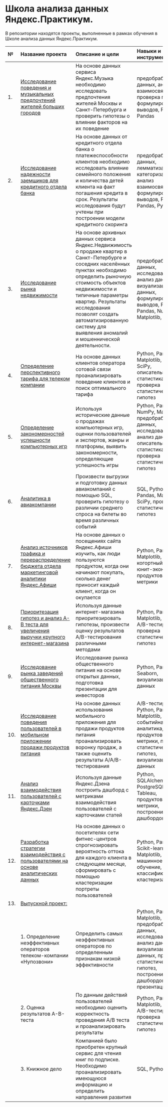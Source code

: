 # Школа анализа данных Яндекс.Практикум. 

В репозитории находятся проекты, выполненные в рамках обучения в Школе анализа данных Яндекс.Практикум.


| № | Название проекта | Описание и цели | Навыки и инструменты |
|:----|:--------------|:----------------|:-------------------|
| 1. | [Исследование поведения и музыкальных предпочтений жителей больших городов](https://github.com/RSuhanov/Data_analysis) | На основе данных сервиса Яндекс.Музыка необходимо исследовать предпочтения жителей Москвы и Санкт-Петербурга и проверить гипотезы о влиянии факторов на их поведение| предобработка данных, анализ взаимосвязей, проверка гипотез, формулирование выводов, Python, Pandas|
| 2. | [Исследование надежности заемщиков для кредитного отдела банка](https://github.com/RSuhanov/Data_analysis) | На основе данных от кредитного отдела банка о платежеспособности клиентов необходимо исследовать влияние семейного положения и количества детей клиента на факт погашения кредита в срок. Результаты исследования будут учтены при построении модели кредитного скоринга | предобработка данных, лемматизация, категоризация, анализ взаимосвязей, формулирование выводов, Python, Pandas, PyMystem3|
| 3. | [Исследование рынка недвижимости](https://github.com/RSuhanov/Data_analysis) | На основе архивных данных сервиса Яндекс.Недвижимость о продаже квартир в Санкт-Петербурге и соседних населённых пунктах необходимо определить рыночную стоимость объектов недвижимости и типичные параметры квартир. Результаты исследования позволят создать автоматизированную систему для выявления аномалий и мошеннической деятельности. | предобработка данных, исследовательский анализ данных, визуализация данных, формулирование выводов, Python, Pandas, Numpy, Matplotlib, Seaborn|
| 4. | [Определение перспективного тарифа для телеком компании](https://github.com/RSuhanov/Data_analysis) | На основе данных клиентов оператора сотовой связи проанализировать поведение клиентов и поиск оптимального тарифа | Python, Pandas, Matplotlib, NumPy, SciPy, описательная статистика, проверка статистических гипотез |
| 5. | [Определение закономерностей успешности компьютерных игр](https://github.com/RSuhanov/Data_analysis) | Используя исторические данные о продажах компьютерных игр, оценки пользователей и экспертов, жанры и платформы, выявить закономерности, определяющие успешность игры | Python, Pandas, NumPy, Matplotlib, предобработка данных, исследовательский анализ данных, описательная статистика, проверка статистических гипотез |
| 6. | [Аналитика в авиакомпании](https://github.com/RSuhanov/Data_analysis) | Произвести выгрузки и подготовку данных авиакомпаний с помощью SQL, проверить гипотезу о различии среднего спроса на билеты во время различных событий | SQL, Python, Pandas, Matplotlib, SciPy, проверка статистических гипотез |
| 7. | [Анализ источников трафика и перераспределение бюджета отдела маркетинговой аналитики Яндекс.Афиши](https://github.com/RSuhanov/Data_analysis) | На основе данных о посещениях сайта Яндекс.Афиши изучить, как люди пользуются продуктом, когда они начинают покупать, сколько денег приносит каждый клиент, когда он окупается | Python, Pandas, Matplotlib, когортный анализ, юнит-экономика, продуктовые метрики |
| 8. | [Приоритезация гипотез и анализ A-B теста для увеличения выручки крупного интернет-магазина](https://github.com/RSuhanov/Data_analysis) | Используя данные интернет-магазина приоритезировать гипотезы, произвести оценку результатов A/B-тестирования различными методами | Python, Pandas, Matplotlib, SciPy, A/B-тестирование, проверка статистических гипотез |
| 9. | [Исследование рынка заведений общественного питания Москвы](https://github.com/RSuhanov/Data_analysis) | Исследование рынка общественного питания на основе открытых данных, подготовка презентации для инвесторов | Python, Pandas, Seaborn, визуализация данных |
| 10. | [Исследование поведения пользователей в мобильном приложении продажи продуктов питания](https://github.com/RSuhanov/Data_analysis) | На основе данных использования мобильного приложения для продажи продуктов питания проанализировать воронку продаж, а также оценить результаты A/A/B-тестирования | A/B-тестирование, Python, Pandas, Matplotlib, Seaborn, событийная аналитика, продуктовые метрики, проверка статистических гипотез, визуализация данных |
| 11. | [Анализ взаимодействия пользователей с карточками Яндекс.Дзен](https://github.com/RSuhanov/Data_analysis) | Используя данные Яндекс.Дзена построить дашборд с метриками взаимодействия пользователей с карточками статей | Python, SQLAlchemy, PostgreSQL, dash, Tableau, продуктовые метрики, построение дашбордов |
| 12. | [Разработка стратегии взаимодействия с пользователями на основе аналитических данных](https://github.com/RSuhanov/Data_analysis) | На основе данных о посетителях сети фитнес-центров спрогнозировать вероятность оттока для каждого клиента в следующем месяце, сформировать с помощью кластеризации портреты пользователей | Python, Pandas, Scikit-learn, Matplotlib, Seaborn, машинное обучение, классификация, кластеризация |
| 13. | [Выпускной проект:](https://github.com/RSuhanov/Data_analysis) |
| | 1. Определение неэффективных операторов телеком-компании «Нупозвони» | Определить самых неэффективных операторов по определенным признакам низкой эффективности | Python, Pandas, Matplotlib, предобработка данных, исследовательский анализ данных, визуализация данных, проверка статистических гипотез, построение дашбордов и презентации |
| | 2. Оценка результатов A-B-теста | По данным действий пользователей необходимо оценить корректность проведения A/B теста и проанализировать результаты | Python, Pandas, Matplotlib, SciPy, A/B-тестирование, проверка статистических гипотез |
| | 3. Книжное дело | Компанией было приобретен крупный сервис для чтения книг по подписке. Необходимо проанализировать имеющуюся информацию и определить направления развития | SQL, Python |

